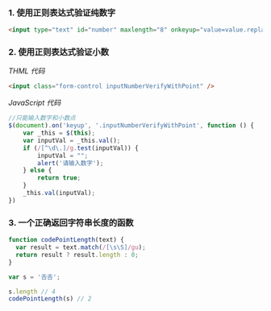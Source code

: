 ### 1. 使用正则表达式验证纯数字
```html
<input type="text" id="number" maxlength="8" onkeyup="value=value.replace(/[^\d]/g,'')" onbeforepaste="clipboardData.setData('text',clipboardData.getData('text').replace(/[^\d]/g,''))" />
```

### 2. 使用正则表达式验证小数
*THML 代码*
```html
<input class="form-control inputNumberVerifyWithPoint" />
```
*JavaScript 代码*
```javascript
//只能输入数字和小数点
$(document).on('keyup', '.inputNumberVerifyWithPoint', function () {
    var _this = $(this);
    var inputVal = _this.val();
    if (/[^\d\.]/g.test(inputVal)) {
        inputVal = "";
        alert('请输入数字');
    } else {
        return true;
    }
    _this.val(inputVal);
})
```

### 3. 一个正确返回字符串长度的函数
```javascript
function codePointLength(text) {
  var result = text.match(/[\s\S]/gu);
  return result ? result.length : 0;
}

var s = '𠮷𠮷';

s.length // 4
codePointLength(s) // 2
```
